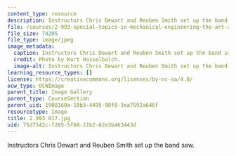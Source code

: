 ```yaml
---
content_type: resource
description: Instructors Chris Dewart and Reuben Smith set up the band saw.
file: /courses/2-993-special-topics-in-mechanical-engineering-the-art-and-science-of-boat-design-january-iap-2007/75d7542cf2855f6821b262e3b463443d_2993017.jpg
file_size: 74205
file_type: image/jpeg
image_metadata:
  caption: Instructors Chris Dewart and Reuben Smith set up the band saw.
  credit: Photo by Kurt Hasselbalch.
  image-alt: Instructors Chris Dewart and Reuben Smith set up the band saw.
learning_resource_types: []
license: https://creativecommons.org/licenses/by-nc-sa/4.0/
ocw_type: OCWImage
parent_title: Image Gallery
parent_type: CourseSection
parent_uid: 1908160a-10b3-4495-98f8-3ea7592a646f
resourcetype: Image
title: 2.993 017.jpg
uid: 75d7542c-f285-5f68-21b2-62e3b463443d
---
```

Instructors Chris Dewart and Reuben Smith set up the band saw.